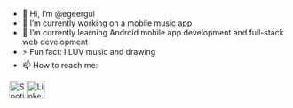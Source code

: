 - 👋 Hi, I’m @egeergul
- 🔭 I’m currently working on a mobile music app
- 🌱 I’m currently learning Android mobile app development and full-stack web development
- ⚡ Fun fact: I LUV music and drawing
- 📫 How to reach me: 

<p align="left">
  <a src="https://raw.githubusercontent.com/peterthehan/peterthehan/master/assets/reddit.svg"></a>
  <a href="https://open.spotify.com/user/2145isvugpczeo2fgz6khel3y"><img alt="Spotify" title="Spotify" height="32" width="32" 
  <a href="https://linkedin.com/in/peter-han"><img alt="LinkedIn" title="LinkedIn" height="32" width="32" src="https://raw.githubusercontent.com/peterthehan/peterthehan/master/assets/linkedin.svg"></a>
</p>



